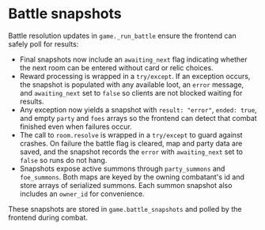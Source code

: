 # Battle snapshots

Battle resolution updates in `game._run_battle` ensure the frontend can safely
poll for results:

- Final snapshots now include an `awaiting_next` flag indicating whether the
  next room can be entered without card or relic choices.
- Reward processing is wrapped in a `try/except`. If an exception occurs, the
  snapshot is populated with any available loot, an `error` message, and
  `awaiting_next` set to `false` so clients are not blocked waiting for results.
- Any exception now yields a snapshot with `result: "error"`, `ended: true`,
  and empty `party` and `foes` arrays so the frontend can detect that combat
  finished even when failures occur.
- The call to `room.resolve` is wrapped in a `try/except` to guard against
  crashes. On failure the battle flag is cleared, map and party data are saved,
  and the snapshot records the `error` with `awaiting_next` set to `false` so
  runs do not hang.
- Snapshots expose active summons through `party_summons` and `foe_summons`.
  Both maps are keyed by the owning combatant's id and store arrays of
  serialized summons. Each summon snapshot also includes an `owner_id` for
  convenience.

These snapshots are stored in `game.battle_snapshots` and polled by the
frontend during combat.

